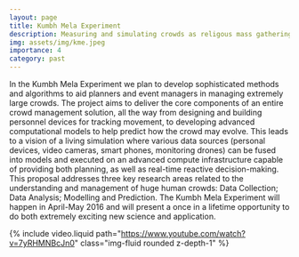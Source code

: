 ```yaml
---
layout: page
title: Kumbh Mela Experiment
description: Measuring and simulating crowds as religous mass gathering events.
img: assets/img/kme.jpeg
importance: 4
category: past
---
```


In the Kumbh Mela Experiment we plan to develop sophisticated methods and algorithms to aid planners and event managers in managing extremely large crowds. The project aims to deliver the core components of an entire crowd management solution, all the way from designing and building personnel devices for tracking movement, to developing advanced computational models to help predict how the crowd may evolve. This leads to a vision of a living simulation where various data sources (personal devices, video cameras, smart phones, monitoring drones) can be fused into models and executed on an advanced compute infrastructure capable of providing both planning, as well as real-time reactive decision-making. This proposal addresses three key research areas related to the understanding and management of huge human crowds: Data Collection; Data Analysis; Modelling and Prediction. The Kumbh Mela Experiment will happen in April-May 2016 and will present a once in a lifetime opportunity to do both extremely exciting new science and application.

{% include video.liquid path="https://www.youtube.com/watch?v=7yRHMNBcJn0" class="img-fluid rounded z-depth-1" %}
